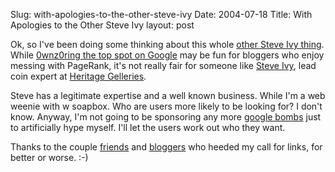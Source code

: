 Slug: with-apologies-to-the-other-steve-ivy
Date: 2004-07-18
Title: With Apologies to the Other Steve Ivy
layout: post

Ok, so I&#39;ve been doing some thinking about this whole <a href="http://redmonk.net/archives/2004/07/15/the-other-steve-ivy">other Steve Ivy thing</a>. While <a href="http://www.google.com/search?q=Steve+Ivy&amp;sourceid=firefox&amp;start=0&amp;start=0&amp;ie=utf-8&amp;oe=utf-8">0wnz0ring the top spot on Google</a> may be fun for bloggers who enjoy messing with PageRank, it&#39;s not really fair for someone like <a href="http://apps.heritagecoin.com/wordfromsteve.php">Steve Ivy</a>, lead coin expert at <a href="http://www.heritagegalleries.com/common/about.php?target=ivy">Heritage Gelleries</a>.

Steve has a legitimate expertise and a well known business. While I&#39;m a web weenie with w soapbox. Who are users more likely to be looking for? I don&#39;t know. Anyway, I&#39;m not going to be sponsoring any more <a href="http://en.wikipedia.org/wiki/Googlebomb">google bombs</a> just to artificially hype myself. I&#39;ll let the users work out who they want.

Thanks to the couple <a href="http://greg.turtleprod.com/2038">friends</a> and <a href="http://badgertronics.com/blog/">bloggers</a> who heeded my call for links, for better or worse. :-)
